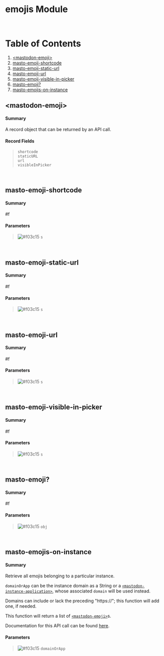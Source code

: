 # emojis Module


<br />

# Table of Contents
1. [\<mastodon-emoji\>](#mastodon-emoji)
2. [masto-emoji-shortcode](#masto-emoji-shortcode)
3. [masto-emoji-static-url](#masto-emoji-static-url)
4. [masto-emoji-url](#masto-emoji-url)
5. [masto-emoji-visible-in-picker](#masto-emoji-visible-in-picker)
6. [masto-emoji?](#masto-emoji?)
7. [masto-emojis-on-instance](#masto-emojis-on-instance)

## \<mastodon-emoji\>
#### Summary
A record object that can be returned by an API call.
#### Record Fields
> `shortcode` <br />
> `staticURL` <br />
> `url` <br />
> `visibleInPicker` <br />

<br />

## masto-emoji-shortcode
#### Summary
#f
#### Parameters
> ![#f03c15](https://placehold.it/15/f03c15/000000?text=+) `s` <br />

<br />

## masto-emoji-static-url
#### Summary
#f
#### Parameters
> ![#f03c15](https://placehold.it/15/f03c15/000000?text=+) `s` <br />

<br />

## masto-emoji-url
#### Summary
#f
#### Parameters
> ![#f03c15](https://placehold.it/15/f03c15/000000?text=+) `s` <br />

<br />

## masto-emoji-visible-in-picker
#### Summary
#f
#### Parameters
> ![#f03c15](https://placehold.it/15/f03c15/000000?text=+) `s` <br />

<br />

## masto-emoji?
#### Summary
#f
#### Parameters
> ![#f03c15](https://placehold.it/15/f03c15/000000?text=+) `obj` <br />

<br />

## masto-emojis-on-instance
#### Summary
Retrieve all emojis belonging to a particular instance.

`domainOrApp` can be the instance domain as a String or a
[`<mastodon-instance-application>`](auth.md#mastodon-instance-application),
whose associated `domain` will be used instead.

Domains can include or lack the preceding "https://"; this function will add
one, if needed.

This function will return a list of [`<mastodon-emoji>`](#mastodon-emoji)s.

Documentation for this API call can be found [here](https://docs.joinmastodon.org/methods/instance/custom_emojis/).
#### Parameters
> ![#f03c15](https://placehold.it/15/f03c15/000000?text=+) `domainOrApp` <br />

<br />

